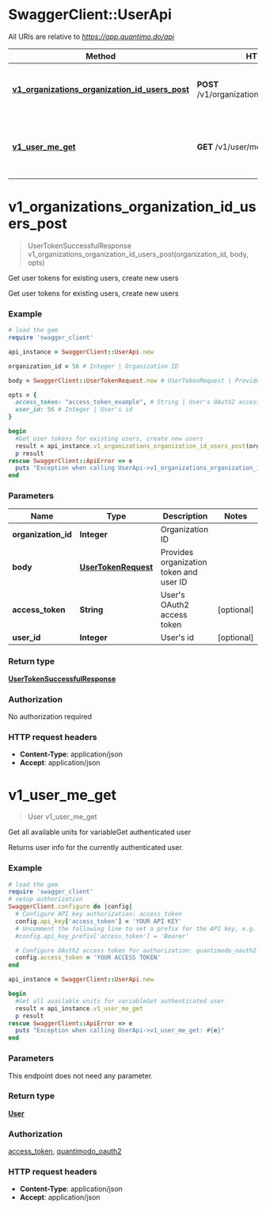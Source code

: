 # SwaggerClient::UserApi

All URIs are relative to *https://app.quantimo.do/api*

Method | HTTP request | Description
------------- | ------------- | -------------
[**v1_organizations_organization_id_users_post**](UserApi.md#v1_organizations_organization_id_users_post) | **POST** /v1/organizations/{organizationId}/users | Get user tokens for existing users, create new users
[**v1_user_me_get**](UserApi.md#v1_user_me_get) | **GET** /v1/user/me | Get all available units for variableGet authenticated user


# **v1_organizations_organization_id_users_post**
> UserTokenSuccessfulResponse v1_organizations_organization_id_users_post(organization_id, body, opts)

Get user tokens for existing users, create new users

Get user tokens for existing users, create new users

### Example
```ruby
# load the gem
require 'swagger_client'

api_instance = SwaggerClient::UserApi.new

organization_id = 56 # Integer | Organization ID

body = SwaggerClient::UserTokenRequest.new # UserTokenRequest | Provides organization token and user ID

opts = { 
  access_token: "access_token_example", # String | User's OAuth2 access token
  user_id: 56 # Integer | User's id
}

begin
  #Get user tokens for existing users, create new users
  result = api_instance.v1_organizations_organization_id_users_post(organization_id, body, opts)
  p result
rescue SwaggerClient::ApiError => e
  puts "Exception when calling UserApi->v1_organizations_organization_id_users_post: #{e}"
end
```

### Parameters

Name | Type | Description  | Notes
------------- | ------------- | ------------- | -------------
 **organization_id** | **Integer**| Organization ID | 
 **body** | [**UserTokenRequest**](UserTokenRequest.md)| Provides organization token and user ID | 
 **access_token** | **String**| User&#39;s OAuth2 access token | [optional] 
 **user_id** | **Integer**| User&#39;s id | [optional] 

### Return type

[**UserTokenSuccessfulResponse**](UserTokenSuccessfulResponse.md)

### Authorization

No authorization required

### HTTP request headers

 - **Content-Type**: application/json
 - **Accept**: application/json



# **v1_user_me_get**
> User v1_user_me_get

Get all available units for variableGet authenticated user

Returns user info for the currently authenticated user.

### Example
```ruby
# load the gem
require 'swagger_client'
# setup authorization
SwaggerClient.configure do |config|
  # Configure API key authorization: access_token
  config.api_key['access_token'] = 'YOUR API KEY'
  # Uncomment the following line to set a prefix for the API key, e.g. 'Bearer' (defaults to nil)
  #config.api_key_prefix['access_token'] = 'Bearer'

  # Configure OAuth2 access token for authorization: quantimodo_oauth2
  config.access_token = 'YOUR ACCESS TOKEN'
end

api_instance = SwaggerClient::UserApi.new

begin
  #Get all available units for variableGet authenticated user
  result = api_instance.v1_user_me_get
  p result
rescue SwaggerClient::ApiError => e
  puts "Exception when calling UserApi->v1_user_me_get: #{e}"
end
```

### Parameters
This endpoint does not need any parameter.

### Return type

[**User**](User.md)

### Authorization

[access_token](../README.md#access_token), [quantimodo_oauth2](../README.md#quantimodo_oauth2)

### HTTP request headers

 - **Content-Type**: application/json
 - **Accept**: application/json



